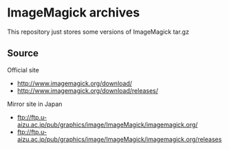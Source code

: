 # ImageMagick archives

This repository just stores some versions of ImageMagick tar.gz

## Source

Official site

* http://www.imagemagick.org/download/
* http://www.imagemagick.org/download/releases/

Mirror site in Japan

* ftp://ftp.u-aizu.ac.jp/pub/graphics/image/ImageMagick/imagemagick.org/
* ftp://ftp.u-aizu.ac.jp/pub/graphics/image/ImageMagick/imagemagick.org/releases

